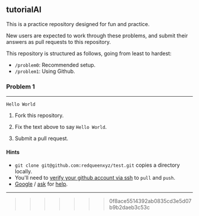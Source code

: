 ## tutorialAI

This is a practice repository designed for  fun and practice. 

New users are expected to work through these problems, and  submit their answers as pull requests to this repository. 

This repository is structured as follows, going from least to hardest:
* `/problem0`: Recommended setup.
* `/problem1`:  Using Github. 

### Problem 1

___
`Hello World`

1) Fork this repository. 

2) Fix the text above to say `Hello World`.

3) Submit a pull request. 

#### Hints
*  `git clone git@github.com:redqueenxyz/test.git` copies a directory locally.  
* You'll need to [verify your github account via ssh](https://help.github.com/articles/adding-a-new-ssh-key-to-your-github-account/) to `pull` and `push`.
* [Google](https://yangsu.github.io/pull-request-tutorial/) / [ask](https://stackoverflow.com/questions/14680711/how-to-do-a-github-pull-request) for [help](mailto:vm@redqueen.xyz). 

___
>>>>>>> 0f8ace5514392ab0835cd3e5d07b9b2daeb3c53c

